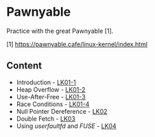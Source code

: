 # Pawnyable

Practice with the great Pawnyable [1].

[1] https://pawnyable.cafe/linux-kernel/index.html

## Content

* Introduction - [LK01-1](https://github.com/cpey/pawnyable/tree/main/LK01-1)
* Heap Overflow - [LK01-2](https://github.com/cpey/pawnyable/tree/main/LK01-2)
* Use-After-Free - [LK01-3](https://github.com/cpey/pawnyable/tree/main/LK01-3)
* Race Conditions - [LK01-4](https://github.com/cpey/pawnyable/tree/main/LK01-4)
* Null Pointer Dereference - [LK02](https://github.com/cpey/pawnyable/tree/main/LK02)
* Double Fetch - [LK03](https://github.com/cpey/pawnyable/tree/main/LK03)
* Using *userfaultfd* and *FUSE* - [LK04](https://github.com/cpey/pawnyable/tree/main/LK04)
